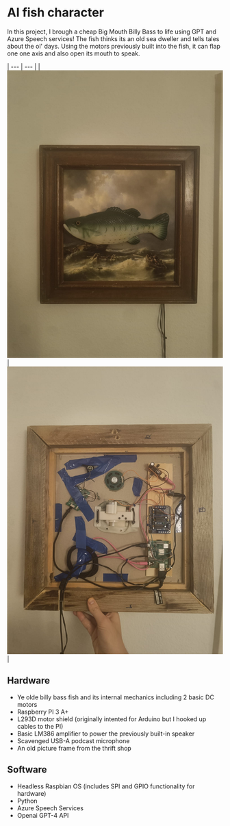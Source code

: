 # AI fish character
In this project, I brough a cheap Big Mouth Billy Bass to life using GPT and Azure Speech services! The fish thinks its an old sea dweller and tells tales about the ol' days. Using the motors previously built into the fish, it can flap one one axis and also open its mouth to speak.

| --- | --- |
| ![fish_back](assets/fish_back.jpeg) | ![fish_front](assets/fish_front.jpeg) |

## Hardware
* Ye olde billy bass fish and its internal mechanics including 2 basic DC motors
* Raspberry PI 3 A+
* L293D motor shield (originally intented for Arduino but I hooked up cables to the PI)
* Basic LM386 amplifier to power the previously built-in speaker
* Scavenged USB-A podcast microphone
* An old picture frame from the thrift shop

## Software
* Headless Raspbian OS (includes SPI and GPIO functionality for hardware)
* Python
* Azure Speech Services
* Openai GPT-4 API



